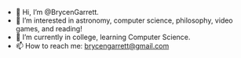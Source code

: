 - 👋 Hi, I’m @BrycenGarrett.
- 👀 I’m interested in astronomy, computer science, philosophy, video games, and reading!
- 🌱 I’m currently in college, learning Computer Science.
- 📫 How to reach me: brycengarrett@gmail.com
